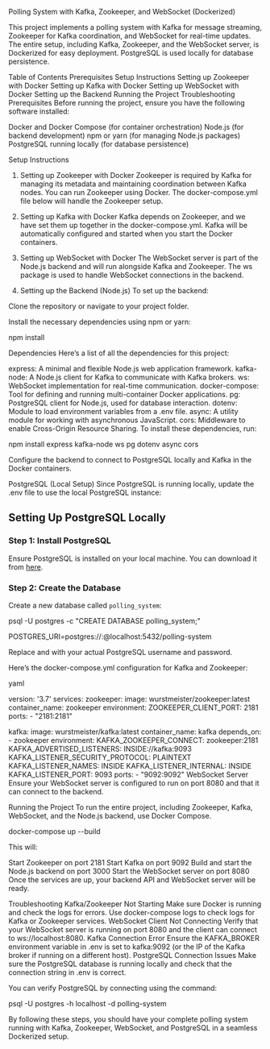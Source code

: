 Polling System with Kafka, Zookeeper, and WebSocket (Dockerized)

This project implements a polling system with Kafka for message streaming, Zookeeper for Kafka coordination, and WebSocket for real-time updates. The entire setup, including Kafka, Zookeeper, and the WebSocket server, is Dockerized for easy deployment. PostgreSQL is used locally for database persistence.

Table of Contents
Prerequisites
Setup Instructions
Setting up Zookeeper with Docker
Setting up Kafka with Docker
Setting up WebSocket with Docker
Setting up the Backend
Running the Project
Troubleshooting
Prerequisites
Before running the project, ensure you have the following software installed:

Docker and Docker Compose (for container orchestration)
Node.js (for backend development)
npm or yarn (for managing Node.js packages)
PostgreSQL running locally (for database persistence)


Setup Instructions
1. Setting up Zookeeper with Docker
Zookeeper is required by Kafka for managing its metadata and maintaining coordination between Kafka nodes. You can run Zookeeper using Docker. The docker-compose.yml file below will handle the Zookeeper setup.

2. Setting up Kafka with Docker
Kafka depends on Zookeeper, and we have set them up together in the docker-compose.yml. Kafka will be automatically configured and started when you start the Docker containers.

3. Setting up WebSocket with Docker
The WebSocket server is part of the Node.js backend and will run alongside Kafka and Zookeeper. The ws package is used to handle WebSocket connections in the backend.

4. Setting up the Backend (Node.js)
To set up the backend:

Clone the repository or navigate to your project folder.

Install the necessary dependencies using npm or yarn:

npm install

Dependencies
Here’s a list of all the dependencies for this project:

express: A minimal and flexible Node.js web application framework.
kafka-node: A Node.js client for Kafka to communicate with Kafka brokers.
ws: WebSocket implementation for real-time communication.
docker-compose: Tool for defining and running multi-container Docker applications.
pg: PostgreSQL client for Node.js, used for database interaction.
dotenv: Module to load environment variables from a .env file.
async: A utility module for working with asynchronous JavaScript.
cors: Middleware to enable Cross-Origin Resource Sharing.
To install these dependencies, run:


npm install express kafka-node ws pg dotenv async cors



Configure the backend to connect to PostgreSQL locally and Kafka in the Docker containers.

PostgreSQL (Local Setup)
Since PostgreSQL is running locally, update the .env file to use the local PostgreSQL instance:

## Setting Up PostgreSQL Locally

### Step 1: Install PostgreSQL
Ensure PostgreSQL is installed on your local machine. You can download it from [here](https://www.postgresql.org/download/).

### Step 2: Create the Database
Create a new database called `polling_system`:

psql -U postgres -c "CREATE DATABASE polling_system;"

POSTGRES_URI=postgres://<username>:<password>@localhost:5432/polling-system

Replace <username> and <password> with your actual PostgreSQL username and password.


Here’s the docker-compose.yml configuration for Kafka and Zookeeper:

yaml

version: '3.7'
services:
  zookeeper:
    image: wurstmeister/zookeeper:latest
    container_name: zookeeper
    environment:
      ZOOKEEPER_CLIENT_PORT: 2181
    ports:
      - "2181:2181"

  kafka:
    image: wurstmeister/kafka:latest
    container_name: kafka
    depends_on:
      - zookeeper
    environment:
      KAFKA_ZOOKEEPER_CONNECT: zookeeper:2181
      KAFKA_ADVERTISED_LISTENERS: INSIDE://kafka:9093
      KAFKA_LISTENER_SECURITY_PROTOCOL: PLAINTEXT
      KAFKA_LISTENER_NAMES: INSIDE
      KAFKA_LISTENER_INTERNAL: INSIDE
      KAFKA_LISTENER_PORT: 9093
    ports:
      - "9092:9092"
WebSocket Server
Ensure your WebSocket server is configured to run on port 8080 and that it can connect to the backend.

Running the Project
To run the entire project, including Zookeeper, Kafka, WebSocket, and the Node.js backend, use Docker Compose.


docker-compose up --build

This will:

Start Zookeeper on port 2181
Start Kafka on port 9092
Build and start the Node.js backend on port 3000
Start the WebSocket server on port 8080
Once the services are up, your backend API and WebSocket server will be ready.

Troubleshooting
Kafka/Zookeeper Not Starting
Make sure Docker is running and check the logs for errors.
Use docker-compose logs to check logs for Kafka or Zookeeper services.
WebSocket Client Not Connecting
Verify that your WebSocket server is running on port 8080 and the client can connect to ws://localhost:8080.
Kafka Connection Error
Ensure the KAFKA_BROKER environment variable in .env is set to kafka:9092 (or the IP of the Kafka broker if running on a different host).
PostgreSQL Connection Issues
Make sure the PostgreSQL database is running locally and check that the connection string in .env is correct.

You can verify PostgreSQL by connecting using the command:

psql -U postgres -h localhost -d polling-system

By following these steps, you should have your complete polling system running with Kafka, Zookeeper, WebSocket, and PostgreSQL in a seamless Dockerized setup.

